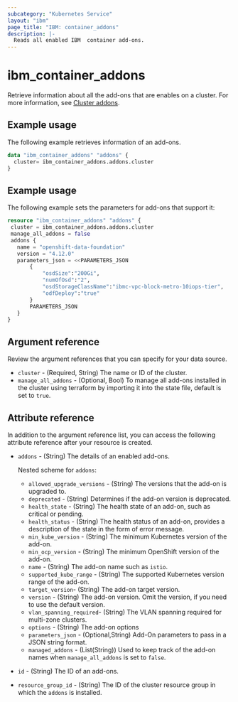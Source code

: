 ```yaml
---
subcategory: "Kubernetes Service"
layout: "ibm"
page_title: "IBM: container_addons"
description: |-
  Reads all enabled IBM  container add-ons.
---
```


# ibm_container_addons
Retrieve information about all the add-ons that are enables on a cluster. For more information, see [Cluster addons](https://cloud.ibm.com/docs/containers?topic=containers-api-at-iam#ks-cluster).

## Example usage
The following example retrieves information of an add-ons.

```terraform
data "ibm_container_addons" "addons" {
  cluster= ibm_container_addons.addons.cluster
}

```

## Example usage
 The following example sets the parameters for add-ons that support it:

 ```terraform
resource "ibm_container_addons" "addons" {
  cluster = ibm_container_addons.addons.cluster
  manage_all_addons = false
  addons {
    name = "openshift-data-foundation"
    version = "4.12.0"
    parameters_json = <<PARAMETERS_JSON
		{
			"osdSize":"200Gi",
			"numOfOsd":"2",
			"osdStorageClassName":"ibmc-vpc-block-metro-10iops-tier",
			"odfDeploy":"true"
		}
		PARAMETERS_JSON
    }
}
 ```

## Argument reference
Review the argument references that you can specify for your data source. 

- `cluster` - (Required, String) The name or ID of the cluster.
- `manage_all_addons` - (Optional, Bool) To manage all add-ons installed in the cluster using terraform by importing it into the state file, default is set to `true`.

## Attribute reference
In addition to the argument reference list, you can access the following attribute reference after your resource is created.

- `addons` - (String) The details of an enabled add-ons.

  Nested scheme for `addons`:
	- `allowed_upgrade_versions` - (String) The versions that the add-on is upgraded to.
	- `deprecated` - (String) Determines if the add-on version is deprecated.
	- `health_state` - (String) The health state of an add-on, such as critical or pending.
	- `health_status` - (String) The health status of an add-on, provides a description of the state in the form of error message.
	- `min_kube_version` - (String) The minimum Kubernetes version of the add-on.
	- `min_ocp_version` - (String) The minimum OpenShift version of the add-on.
	- `name` - (String) The add-on name such as `istio`.
	- `supported_kube_range` - (String) The supported Kubernetes version range of the add-on.
	- `target_version`-  (String) The add-on target version.
	- `version` - (String) The add-on version. Omit the version, if you need to use the default version.
	- `vlan_spanning_required`-  (String) The VLAN spanning required for multi-zone clusters.
	- `options` - (String) The add-on options
	- `parameters_json` -  (Optional,String) Add-On parameters to pass in a JSON string format.
	- `managed_addons` -  (List(String)) Used to keep track of the add-on names when `manage_all_addons` is set to `false`.

- `id` - (String) The ID of an add-ons.
- `resource_group_id` - (String) The ID of the cluster resource group in which the `addons` is installed.
